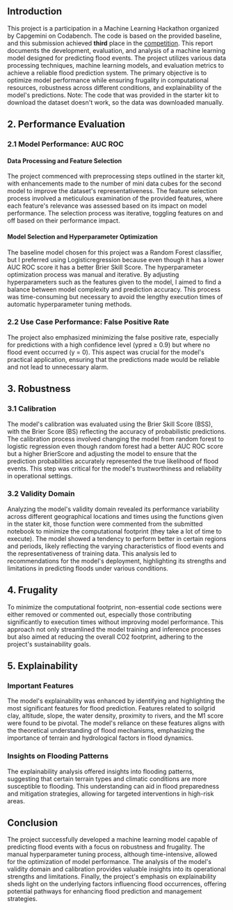 

## Introduction

This project is a participation in a Machine Learning Hackathon organized by Capgemini on Codabench. The code is based on the provided baseline, and this submission achieved **third** place in the [competition](https://www.codabench.org/competitions/1567/#/results-tab).
This report documents the development, evaluation, and analysis of a machine learning model designed for predicting flood events. The project utilizes various data processing techniques, machine learning models, and evaluation metrics to achieve a reliable flood prediction system. The primary objective is to optimize model performance while ensuring frugality in computational resources, robustness across different conditions, and explainability of the model's predictions.
Note: The code that was provided in the starter kit to download the dataset doesn't work, so the data was downloaded manually.
## 2. Performance Evaluation

### 2.1 Model Performance: AUC ROC

#### Data Processing and Feature Selection
The project commenced with preprocessing steps outlined in the starter kit, with enhancements made to the number of mini data cubes for the second model to improve the dataset's representativeness. The feature selection process involved a meticulous examination of the provided features, where each feature's relevance was assessed based on its impact on model performance. The selection process was iterative, toggling features on and off based on their performance impact.

#### Model Selection and Hyperparameter Optimization
The baseline model chosen for this project was a Random Forest classifier, but I preferred using Logisticregression because even though it has a lower AUC ROC score it has a better Brier Skill Score. The hyperparameter optimization process was manual and iterative. By adjusting hyperparameters such as the features given to the model, I aimed to find a balance between model complexity and prediction accuracy. This process was time-consuming but necessary to avoid the lengthy execution times of automatic hyperparameter tuning methods.

### 2.2 Use Case Performance: False Positive Rate
The project also emphasized minimizing the false positive rate, especially for predictions with a high confidence level (ypred ≥ 0.9) but where no flood event occurred (y = 0). This aspect was crucial for the model's practical application, ensuring that the predictions made would be reliable and not lead to unnecessary alarm.

## 3. Robustness

### 3.1 Calibration

The model's calibration was evaluated using the Brier Skill Score (BSS), with the Brier Score (BS) reflecting the accuracy of probabilistic predictions. The calibration process involved changing the model from random forest to logistic regression even though random forest had a better AUC ROC score but a higher BrierScore and adjusting the model to ensure that the prediction probabilities accurately represented the true likelihood of flood events. This step was critical for the model's trustworthiness and reliability in operational settings.

### 3.2 Validity Domain

Analyzing the model's validity domain revealed its performance variability across different geographical locations and times using the functions given in the stater kit, those function were commented from the submitted notebook to minimize the computational footprint (they take a lot of time to execute). The model showed a tendency to perform better in certain regions and periods, likely reflecting the varying characteristics of flood events and the representativeness of training data. This analysis led to recommendations for the model's deployment, highlighting its strengths and limitations in predicting floods under various conditions.

## 4. Frugality

To minimize the computational footprint, non-essential code sections were either removed or commented out, especially those contributing significantly to execution times without improving model performance. This approach not only streamlined the model training and inference processes but also aimed at reducing the overall CO2 footprint, adhering to the project's sustainability goals.

## 5. Explainability

### Important Features
The model's explainability was enhanced by identifying and highlighting the most significant features for flood prediction. Features related to soilgrid clay, altitude, slope, the water density, proximity to rivers, and the M1 score were found to be pivotal. The model's reliance on these features aligns with the theoretical understanding of flood mechanisms, emphasizing the importance of terrain and hydrological factors in flood dynamics.

### Insights on Flooding Patterns
The explainability analysis offered insights into flooding patterns, suggesting that certain terrain types and climatic conditions are more susceptible to flooding. This understanding can aid in flood preparedness and mitigation strategies, allowing for targeted interventions in high-risk areas.

## Conclusion

The project successfully developed a machine learning model capable of predicting flood events with a focus on robustness and frugality. The manual hyperparameter tuning process, although time-intensive, allowed for the optimization of model performance. The analysis of the model's validity domain and calibration provides valuable insights into its operational strengths and limitations. Finally, the project's emphasis on explainability sheds light on the underlying factors influencing flood occurrences, offering potential pathways for enhancing flood prediction and management strategies.
